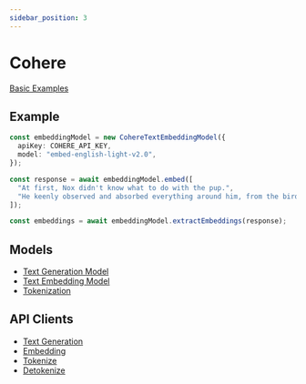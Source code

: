 ```yaml
---
sidebar_position: 3
---
```


# Cohere

[Basic Examples](https://github.com/lgrammel/ai-utils.js/tree/main/examples/basic/src/model-provider/cohere)

## Example

```ts
const embeddingModel = new CohereTextEmbeddingModel({
  apiKey: COHERE_API_KEY,
  model: "embed-english-light-v2.0",
});

const response = await embeddingModel.embed([
  "At first, Nox didn't know what to do with the pup.",
  "He keenly observed and absorbed everything around him, from the birds in the sky to the trees in the forest.",
]);

const embeddings = await embeddingModel.extractEmbeddings(response);
```

## Models

- [Text Generation Model](/api/classes/CohereTextGenerationModel)
- [Text Embedding Model](/api/classes/CohereTextEmbeddingModel)
- [Tokenization](/api/classes/CohereTokenizer)

## API Clients

- [Text Generation](/api/modules/#callcoheretextgenerationapi)
- [Embedding](/api/modules/#callcohereembeddingapi)
- [Tokenize](/api/modules/#callcoheretokenizeapi)
- [Detokenize](/api/modules/#callcoheredetokenizeapi)
